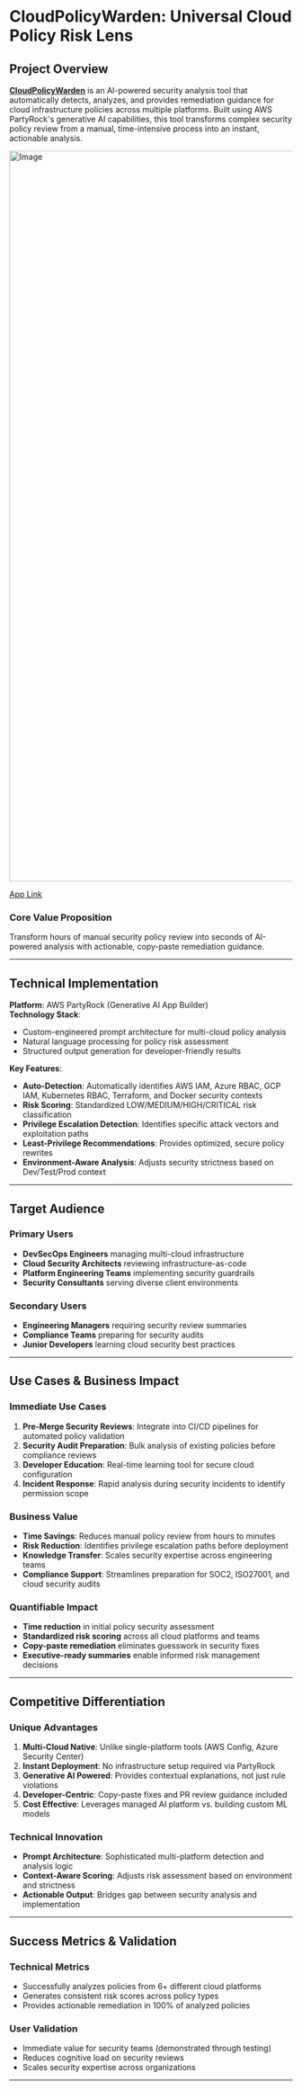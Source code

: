 # CloudPolicyWarden: Universal Cloud Policy Risk Lens

## Project Overview

[**CloudPolicyWarden**](https://partyrock.aws/u/Droseidon/QVwVNb2-s/CloudShield%3A-Universal-Cloud-Policy-Risk-Assessment-and-Optimization-Tool) is an AI-powered security analysis tool that automatically detects, analyzes, and provides remediation guidance for cloud infrastructure policies across multiple platforms. Built using AWS PartyRock's generative AI capabilities, this tool transforms complex security policy review from a manual, time-intensive process into an instant, actionable analysis.

<img width="1669" height="1300" alt="Image" src="https://github.com/user-attachments/assets/5e534fc1-98a6-46df-a66d-fae24c8243dc" />

[App Link](https://partyrock.aws/u/Droseidon/QVwVNb2-s/CloudShield%3A-Universal-Cloud-Policy-Risk-Assessment-and-Optimization-Tool)

### Core Value Proposition
Transform hours of manual security policy review into seconds of AI-powered analysis with actionable, copy-paste remediation guidance.

---

## Technical Implementation

**Platform**: AWS PartyRock (Generative AI App Builder)  
**Technology Stack**: 
- Custom-engineered prompt architecture for multi-cloud policy analysis
- Natural language processing for policy risk assessment
- Structured output generation for developer-friendly results

**Key Features**:
- **Auto-Detection**: Automatically identifies AWS IAM, Azure RBAC, GCP IAM, Kubernetes RBAC, Terraform, and Docker security contexts
- **Risk Scoring**: Standardized LOW/MEDIUM/HIGH/CRITICAL risk classification
- **Privilege Escalation Detection**: Identifies specific attack vectors and exploitation paths
- **Least-Privilege Recommendations**: Provides optimized, secure policy rewrites
- **Environment-Aware Analysis**: Adjusts security strictness based on Dev/Test/Prod context

---

## Target Audience

### Primary Users
- **DevSecOps Engineers** managing multi-cloud infrastructure
- **Cloud Security Architects** reviewing infrastructure-as-code
- **Platform Engineering Teams** implementing security guardrails
- **Security Consultants** serving diverse client environments

### Secondary Users
- **Engineering Managers** requiring security review summaries
- **Compliance Teams** preparing for security audits
- **Junior Developers** learning cloud security best practices

---

## Use Cases & Business Impact

### Immediate Use Cases
1. **Pre-Merge Security Reviews**: Integrate into CI/CD pipelines for automated policy validation
2. **Security Audit Preparation**: Bulk analysis of existing policies before compliance reviews  
3. **Developer Education**: Real-time learning tool for secure cloud configuration
4. **Incident Response**: Rapid analysis during security incidents to identify permission scope

### Business Value
- **Time Savings**: Reduces manual policy review from hours to minutes
- **Risk Reduction**: Identifies privilege escalation paths before deployment
- **Knowledge Transfer**: Scales security expertise across engineering teams
- **Compliance Support**: Streamlines preparation for SOC2, ISO27001, and cloud security audits

### Quantifiable Impact
- **Time reduction** in initial policy security assessment
- **Standardized risk scoring** across all cloud platforms and teams
- **Copy-paste remediation** eliminates guesswork in security fixes
- **Executive-ready summaries** enable informed risk management decisions


---

## Competitive Differentiation

### Unique Advantages
1. **Multi-Cloud Native**: Unlike single-platform tools (AWS Config, Azure Security Center)
2. **Instant Deployment**: No infrastructure setup required via PartyRock
3. **Generative AI Powered**: Provides contextual explanations, not just rule violations
4. **Developer-Centric**: Copy-paste fixes and PR review guidance included
5. **Cost Effective**: Leverages managed AI platform vs. building custom ML models

### Technical Innovation
- **Prompt Architecture**: Sophisticated multi-platform detection and analysis logic
- **Context-Aware Scoring**: Adjusts risk assessment based on environment and strictness
- **Actionable Output**: Bridges gap between security analysis and implementation

---

## Success Metrics & Validation

### Technical Metrics
- Successfully analyzes policies from 6+ different cloud platforms
- Generates consistent risk scores across policy types
- Provides actionable remediation in 100% of analyzed policies

### User Validation
- Immediate value for security teams (demonstrated through testing)
- Reduces cognitive load on security reviews
- Scales security expertise across organizations

---

